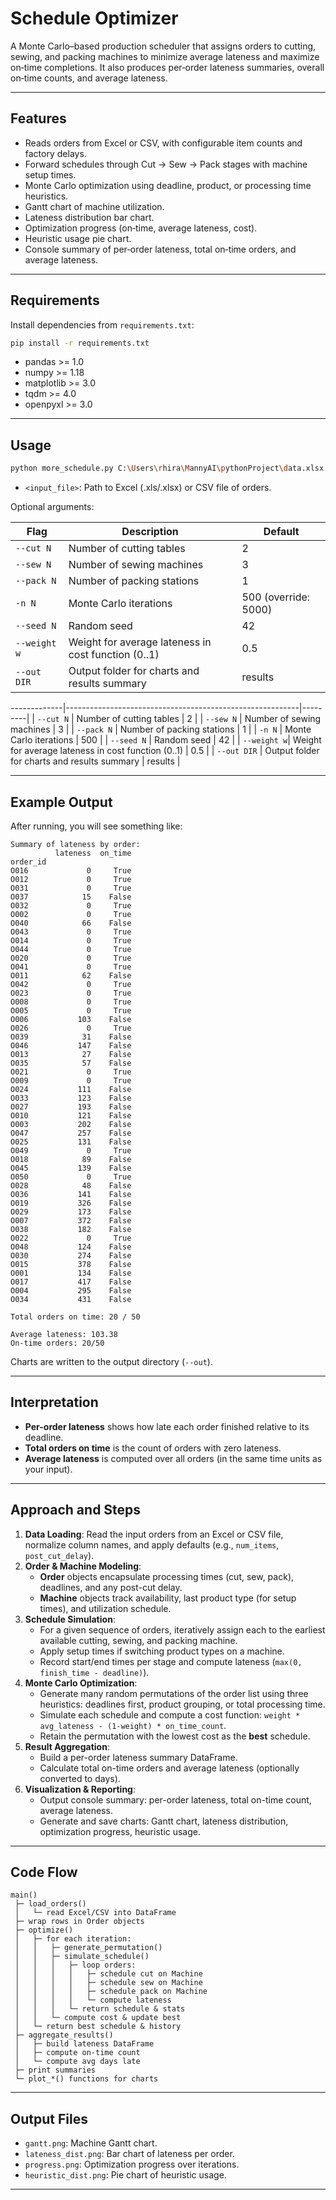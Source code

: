 # Schedule Optimizer

A Monte Carlo–based production scheduler that assigns orders to cutting, sewing, and packing machines to minimize average lateness and maximize on‑time completions. It also produces per‑order lateness summaries, overall on‑time counts, and average lateness.

---

## Features

- Reads orders from Excel or CSV, with configurable item counts and factory delays.
- Forward schedules through Cut → Sew → Pack stages with machine setup times.
- Monte Carlo optimization using deadline, product, or processing time heuristics.
- Gantt chart of machine utilization.
- Lateness distribution bar chart.
- Optimization progress (on‑time, average lateness, cost).
- Heuristic usage pie chart.
- Console summary of per‑order lateness, total on‑time orders, and average lateness.

---

## Requirements

Install dependencies from `requirements.txt`:

```bash
pip install -r requirements.txt
```

- pandas >= 1.0
- numpy >= 1.18
- matplotlib >= 3.0
- tqdm >= 4.0
- openpyxl >= 3.0

---

## Usage

```bash
python more_schedule.py C:\Users\rhira\MannyAI\pythonProject\data.xlsx --cut 2 --sew 3 --pack 1 -n 5000 --out C:\Users\rhira\MannyAI\pythonProject\results
```

- `<input_file>`: Path to Excel (.xls/.xlsx) or CSV file of orders.

Optional arguments:

| Flag        | Description                                              | Default              |
|-------------|----------------------------------------------------------|----------------------|
| `--cut N`   | Number of cutting tables                                 | 2                    |
| `--sew N`   | Number of sewing machines                                | 3                    |
| `--pack N`  | Number of packing stations                               | 1                    |
| `-n N`      | Monte Carlo iterations                                   | 500 (override: 5000) |
| `--seed N`  | Random seed                                              | 42                   |
| `--weight w`| Weight for average lateness in cost function (0..1)      | 0.5                  |
| `--out DIR` | Output folder for charts and results summary             | results              |

-------------|----------------------------------------------------------|---------|
| `--cut N`   | Number of cutting tables                                 | 2       |
| `--sew N`   | Number of sewing machines                                | 3       |
| `--pack N`  | Number of packing stations                               | 1       |
| `-n N`      | Monte Carlo iterations                                   | 500     |
| `--seed N`  | Random seed                                              | 42      |
| `--weight w`| Weight for average lateness in cost function (0..1)      | 0.5     |
| `--out DIR` | Output folder for charts and results summary             | results |

---

## Example Output

After running, you will see something like:

```
Summary of lateness by order:
          lateness  on_time
order_id
O016             0     True
O012             0     True
O031             0     True
O037            15    False
O032             0     True
O002             0     True
O040            66    False
O043             0     True
O014             0     True
O044             0     True
O020             0     True
O041             0     True
O011            62    False
O042             0     True
O023             0     True
O008             0     True
O005             0     True
O006           103    False
O026             0     True
O039            31    False
O046           147    False
O013            27    False
O035            57    False
O021             0     True
O009             0     True
O024           111    False
O033           123    False
O027           193    False
O010           121    False
O003           202    False
O047           257    False
O025           131    False
O049             0     True
O018            89    False
O045           139    False
O050             0     True
O028            48    False
O036           141    False
O019           326    False
O029           173    False
O007           372    False
O038           182    False
O022             0     True
O048           124    False
O030           274    False
O015           378    False
O001           134    False
O017           417    False
O004           295    False
O034           431    False

Total orders on time: 20 / 50

Average lateness: 103.38
On-time orders: 20/50
```

Charts are written to the output directory (`--out`).

---

## Interpretation

- **Per-order lateness** shows how late each order finished relative to its deadline.
- **Total orders on time** is the count of orders with zero lateness.
- **Average lateness** is computed over all orders (in the same time units as your input).

---

## Approach and Steps

1. **Data Loading**: Read the input orders from an Excel or CSV file, normalize column names, and apply defaults (e.g., `num_items`, `post_cut_delay`).
2. **Order & Machine Modeling**: 
   - **Order** objects encapsulate processing times (cut, sew, pack), deadlines, and any post-cut delay.
   - **Machine** objects track availability, last product type (for setup times), and utilization schedule.
3. **Schedule Simulation**:
   - For a given sequence of orders, iteratively assign each to the earliest available cutting, sewing, and packing machine.
   - Apply setup times if switching product types on a machine.
   - Record start/end times per stage and compute lateness (`max(0, finish_time - deadline)`).
4. **Monte Carlo Optimization**:
   - Generate many random permutations of the order list using three heuristics: deadlines first, product grouping, or total processing time.
   - Simulate each schedule and compute a cost function: `weight * avg_lateness - (1-weight) * on_time_count`.
   - Retain the permutation with the lowest cost as the **best** schedule.
5. **Result Aggregation**:
   - Build a per-order lateness summary DataFrame.
   - Calculate total on-time orders and average lateness (optionally converted to days).
6. **Visualization & Reporting**:
   - Output console summary: per-order lateness, total on-time count, average lateness.
   - Generate and save charts: Gantt chart, lateness distribution, optimization progress, heuristic usage.

---

## Code Flow

```text
main()
 ├─ load_orders()
 │   └─ read Excel/CSV into DataFrame
 ├─ wrap rows in Order objects
 ├─ optimize()
 │   ├─ for each iteration:
 │   │   ├─ generate_permutation()
 │   │   ├─ simulate_schedule()
 │   │   │   ├─ loop orders:
 │   │   │   │   ├─ schedule cut on Machine
 │   │   │   │   ├─ schedule sew on Machine
 │   │   │   │   ├─ schedule pack on Machine
 │   │   │   │   └─ compute lateness
 │   │   │   └─ return schedule & stats
 │   │   └─ compute cost & update best
 │   └─ return best schedule & history
 ├─ aggregate_results()
 │   ├─ build lateness DataFrame
 │   ├─ compute on-time count
 │   └─ compute avg days late
 ├─ print summaries
 └─ plot_*() functions for charts
```

---

## Output Files

- `gantt.png`: Machine Gantt chart.
- `lateness_dist.png`: Bar chart of lateness per order.
- `progress.png`: Optimization progress over iterations.
- `heuristic_dist.png`: Pie chart of heuristic usage.

---
